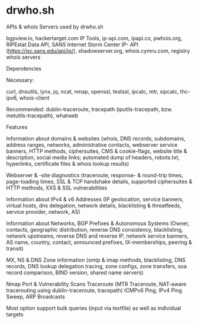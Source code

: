 # drwho.sh

APIs & whois Servers used by drwho.sh

bgpview.io, hackertarget.com IP Tools, ip-api.com, ipapi.co, pwhois.org, RIPEstat Data API, SANS Internet Storm Center IP- API 
(https://isc.sans.edu/api/ip/), shadowserver.org, whois.cymru.com, registry whois servers

Dependencies

Necessary:

curl, dnsutils, lynx, jq, ncat, nmap, openssl, testssl, ipcalc, mtr, sipcalc, thc-ipv6, whois-client

Recommended:
dublin-traceroute, tracepath (iputils-tracepath, bzw. inetutils-tracepath), whatweb 

Features

Information about domains & websites 
(whois, DNS records, subdomains, address ranges, networks, administrative contacts,
webserver service banners, HTTP methods, ciphersuites, CMS & cookie-flags, website title & description, 
social media links; automated dump of headers, robots.txt, hyperlinks, certificate files & whois lookup results)

Webserver & -site diagnostics 
(traceroute, response- & round-trip times, page-loading times, SSL & TCP handshake details, 
supported ciphersuites & HTTP methods, XXS & SSL vulnerabilities

Information about IPv4 & v6 Addresses 
(IP geolocation, service banners, virtual hosts, dns delegation, network details, blacklisting & threatfeeds, 
service provider, network, AS) 

Information about Networks, BGP Prefixes & Autonomous Systems
(Owner, contacts, geographic distribution, reverse DNS consistency, blacklisting, network upstreams, 
reverse DNS and reverse IP, network service banners, AS name, country, contact, announced prefixes, 
IX-memberships, peering & transit)

MX, NS & DNS Zone information (smtp & imap methods, blacklisting, DNS records, 
DNS lookup delegation tracing, zone configs, zone transfers, soa record comparison, BIND version, shared name servers)

Nmap Port & Vulnerability Scans
Traceroute (MTR Traceroute, NAT-aware tracerouting using dublin-traceroute, tracepath)
ICMPv6 Ping, IPv4 Ping Sweep, ARP Broadcasts

Most option support bulk queries (input via textfile) as well as individual targets



